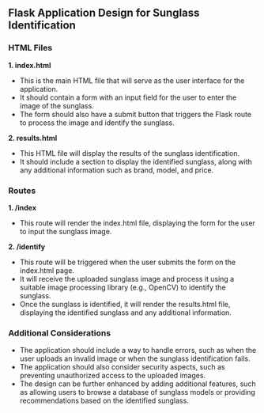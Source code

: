  ## Flask Application Design for Sunglass Identification

### HTML Files

**1. index.html**
- This is the main HTML file that will serve as the user interface for the application.
- It should contain a form with an input field for the user to enter the image of the sunglass.
- The form should also have a submit button that triggers the Flask route to process the image and identify the sunglass.

**2. results.html**
- This HTML file will display the results of the sunglass identification.
- It should include a section to display the identified sunglass, along with any additional information such as brand, model, and price.

### Routes

**1. /index**
- This route will render the index.html file, displaying the form for the user to input the sunglass image.

**2. /identify**
- This route will be triggered when the user submits the form on the index.html page.
- It will receive the uploaded sunglass image and process it using a suitable image processing library (e.g., OpenCV) to identify the sunglass.
- Once the sunglass is identified, it will render the results.html file, displaying the identified sunglass and any additional information.

### Additional Considerations

- The application should include a way to handle errors, such as when the user uploads an invalid image or when the sunglass identification fails.
- The application should also consider security aspects, such as preventing unauthorized access to the uploaded images.
- The design can be further enhanced by adding additional features, such as allowing users to browse a database of sunglass models or providing recommendations based on the identified sunglass.